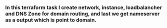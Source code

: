 ### In this terraform task I create network, instance, loadbalancher and DNS Zone for domain routing, and last we get nameserver as a output which is point to domain. 
 
